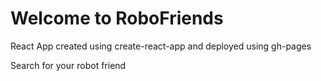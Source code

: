 # Welcome to RoboFriends

React App created using create-react-app and deployed using gh-pages

Search for your robot friend
